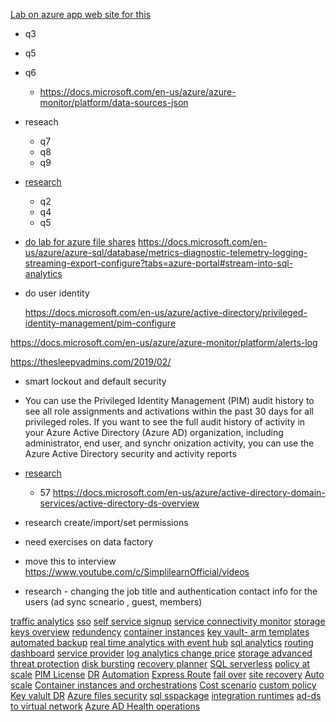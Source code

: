 [Lab on azure app web site for this](https://www.examtopics.com/exams/microsoft/az-304/view/) 
* q3
* q5
* q6
  * https://docs.microsoft.com/en-us/azure/azure-monitor/platform/data-sources-json

* reseach 
  * q7
  * q8
  * q9

* [research](https://www.examtopics.com/exams/microsoft/az-304/view/4/)
  * q2
  * q4
  * q5


* [do lab for azure file shares](https://docs.microsoft.com/en-us/azure/storage/files/)
https://docs.microsoft.com/en-us/azure/azure-sql/database/metrics-diagnostic-telemetry-logging-streaming-export-configure?tabs=azure-portal#stream-into-sql-analytics

* do user identity 

  https://docs.microsoft.com/en-us/azure/active-directory/privileged-identity-management/pim-configure

 
 https://docs.microsoft.com/en-us/azure/azure-monitor/platform/alerts-log
  


https://thesleepyadmins.com/2019/02/

* smart lockout and default security
* You can use the Privileged Identity Management (PIM) audit history to see all role assignments and activations within the past 30 days for all privileged roles. If you want to see the full audit history of activity in your Azure Active Directory (Azure AD) organization, including administrator, end user, and synchr
onization activity, you can use the Azure Active Directory security and activity reports

* [research](https://www.examtopics.com/exams/microsoft/az-304/view/15/)
  * 57
https://docs.microsoft.com/en-us/azure/active-directory-domain-services/active-directory-ds-overview

* research create/import/set permissions








* need exercises on data factory

* move this to interview
  https://www.youtube.com/c/SimplilearnOfficial/videos

* research - changing the job title and authentication contact info for the users (ad sync scneario , guest, members)

[traffic analytics](https://docs.microsoft.com/en-us/azure/network-watcher/traffic-analytics)
[sso](https://docs.microsoft.com/en-us/azure/active-directory/manage-apps/what-is-single-sign-on#password-based-sso)
[self service signup](https://docs.microsoft.com/en-us/azure/active-directory/external-identities/self-service-sign-up-overview)
[service connectivity monitor](https://docs.microsoft.com/en-us/azure/azure-monitor/insights/network-performance-monitor-service-connectivity)
[storage keys overview](https://docs.microsoft.com/en-us/azure/key-vault/secrets/overview-storage-keys)
[redundency](https://docs.microsoft.com/en-us/azure/storage/common/storage-redundancy#redundancy-in-the-primary-region)
[container instances](https://docs.microsoft.com/en-us/azure/container-instances/container-instances-container-groups#common-scenarios)
[key vault- arm templates](https://docs.microsoft.com/en-us/azure/azure-resource-manager/templates/key-vault-parameter?tabs=azure-cli)
[automated backup](https://docs.microsoft.com/en-us/azure/azure-sql/virtual-machines/windows/automated-backup-sql-2014)
[real time analytics with event hub](https://docs.microsoft.com/en-us/azure/azure-sql/database/metrics-diagnostic-telemetry-logging-streaming-export-configure?tabs=azure-portal#stream-into-event-hubs)
[sql analytics](https://docs.microsoft.com/en-us/azure/azure-monitor/insights/azure-sql)
[routing](https://docs.microsoft.com/en-us/azure/expressroute/expressroute-optimize-routing#suboptimal-routing-from-customer-to-microsoft)
[dashboard](https://docs.microsoft.com/en-us/azure/azure-monitor/best-practices-analysis#azure-dashboards)
[service provider](https://docs.microsoft.com/en-us/azure/azure-monitor/logs/service-providers#architectures-for-service-providers)
[log analytics change price](https://docs.microsoft.com/en-us/azure/azure-monitor/logs/manage-cost-storage#changing-pricing-tier)
[storage advanced threat protection](https://docs.microsoft.com/en-us/azure/storage/common/azure-defender-storage-configure?tabs=azure-portal)
[disk bursting](https://docs.microsoft.com/en-us/azure/virtual-machines/disks-types#bursting)
[recovery planner](https://docs.microsoft.com/en-us/azure/site-recovery/site-recovery-deployment-planner)
[SQL serverless](https://docs.microsoft.com/en-us/azure/azure-sql/database/serverless-tier-overview)
[policy at scale](https://docs.microsoft.com/en-us/azure/lighthouse/how-to/policy-at-scale)
[PIM License](https://docs.microsoft.com/en-us/azure/active-directory/privileged-identity-management/subscription-requirements#example-license-scenarios)
[DR](https://docs.microsoft.com/en-us/azure/architecture/example-scenario/infrastructure/iaas-high-availability-disaster-recovery#relevant-use-cases)
[Automation](https://docs.microsoft.com/en-us/azure/automation/overview)
[Express Route](https://docs.microsoft.com/en-us/azure/expressroute/expressroute-faqs#data-and-connections)
[fail over](https://docs.microsoft.com/en-us/azure/site-recovery/failover-failback-overview)
[site recovery](https://docs.microsoft.com/en-us/azure/site-recovery/azure-to-azure-common-questions#replication)
[Auto scale](https://docs.microsoft.com/en-us/azure/azure-monitor/autoscale/autoscale-best-practices)
[Container instances and orchestrations](https://docs.microsoft.com/en-us/azure/container-instances/container-instances-orchestrator-relationship)
[Cost scenario](https://docs.microsoft.com/en-us/azure/cost-management-billing/manage/cost-management-budget-scenario)
[custom policy](https://docs.microsoft.com/en-us/azure/governance/policy/tutorials/create-and-manage#implement-a-new-custom-policy)
[Key valult DR](https://docs.microsoft.com/en-us/azure/key-vault/general/disaster-recovery-guidance)
[Azure files security](https://docs.microsoft.com/en-us/azure/storage/files/storage-files-identity-auth-active-directory-domain-service-enable?tabs=azure-portal)
[sql sspackage](https://docs.microsoft.com/en-us/sql/integration-services/lift-shift/ssis-azure-lift-shift-ssis-packages-overview?view=sql-server-ver15)
[integration runtimes](https://docs.microsoft.com/en-us/azure/data-factory/concepts-integration-runtime#integration-runtime-types)
[ad-ds to virtual network](https://docs.microsoft.com/en-us/azure/architecture/reference-architectures/identity/adds-extend-domain)
[Azure AD Health operations](https://docs.microsoft.com/en-us/azure/active-directory/hybrid/how-to-connect-health-operations)
